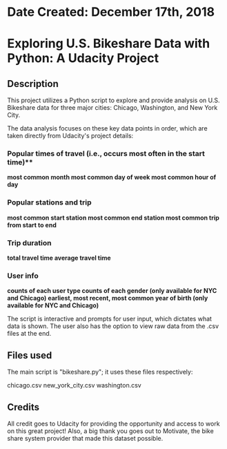 # Date Created: December 17th, 2018

# Exploring U.S. Bikeshare Data with Python: A Udacity Project

## Description
This project utilizes a Python script to explore and provide analysis on U.S. Bikeshare data for three major cities: Chicago, Washington, and New York City.

The data analysis focuses on these key data points in order, which are taken directly from Udacity's project details:

### Popular times of travel (i.e., occurs most often in the start time)**

**most common month
  most common day of week
  most common hour of day**

### Popular stations and trip 

**most common start station
  most common end station
  most common trip from start to end**

### Trip duration 

**total travel time
  average travel time**

### User info

**counts of each user type
 counts of each gender (only available for NYC and Chicago)
 earliest, most recent, most common year of birth (only available for NYC and Chicago)**

The script is interactive and prompts for user input, which dictates what data is shown.  The user also has the option to view raw data from the .csv files at the end.

## Files used
The main script is "bikeshare.py"; it uses these files respectively:

chicago.csv
new_york_city.csv
washington.csv

## Credits
All credit goes to Udacity for providing the opportunity and access to work on this great project!  Also, a big thank you goes out to Motivate, the bike share system provider that made this dataset possible.

